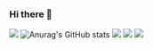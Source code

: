 ### Hi there 👋

<!--
**KouidryM/KouidryM** is a ✨ _special_ ✨ repository because its `README.md` (this file) appears on your GitHub profile.

Here are some ideas to get you started:

- 🔭 I’m currently working on ...
- 🌱 I’m currently learning ...
- 👯 I’m looking to collaborate on ...
- 🤔 I’m looking for help with ...
- 💬 Ask me about ...
- 📫 How to reach me: ...
- 😄 Pronouns: ...
- ⚡ Fun fact: ...
-->
![](https://github-profile-summary-cards.vercel.app/api/cards/profile-details?username=KouidryM&theme=monokai)
![Anurag's GitHub stats](https://github-readme-stats.vercel.app/api?username=KouidryM&show_icons=true&theme=radical)
![](https://github-profile-summary-cards.vercel.app/api/cards/most-commit-language?username=KouidryM&theme=monokai)
![](https://github-profile-summary-cards.vercel.app/api/cards/productive-time?username=KouidryM&theme=monokai)
![](https://github-profile-summary-cards.vercel.app/api/cards/stats?username=KouidryM&theme=monokai)

